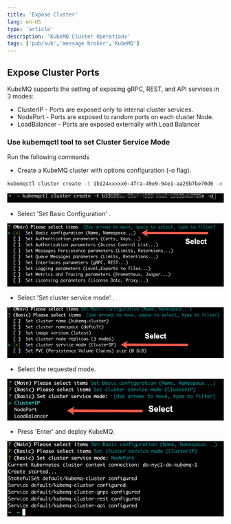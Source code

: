 ```yaml
---
title: 'Expose Cluster'
lang: en-US
type: 'article'
description: 'KubeMQ Cluster Operations'
tags: ['pub/sub','message broker','KubeMQ']
---
```


## Expose Cluster Ports

KubeMQ supports the setting of exposing gRPC, REST, and API services in 3 modes:
 - ClusterIP - Ports are exposed only to internal cluster services.
 - NodePort - Ports are exposed to random ports on each cluster Node.
 - LoadBalancer - Ports are exposed externally with Load Balancer

### Use kubemqctl tool to set Cluster Service Mode
Run the following commands

- Create a KubeMQ cluster with options configuration (-o flag).

```bash
kubemqctl cluster create -t 1b124xxxxx6-4fra-49e9-94e1-aa29b7be70d6 -o
```

![basic-create.png](./images/basic-create.png)

- Select 'Set Basic Configuration' .

![basic-expose-1.png](./images/basic-expose-1.png)


- Select 'Set cluster service mode' .

![basic-expose-2.png](./images/basic-expose-2.png)

- Select the requested mode.

![basic-expose-3.png](./images/basic-expose-3.png)


- Press 'Enter' and deploy KubeMQ.

![basic-expose-4.png](./images/basic-expose-4.png)
